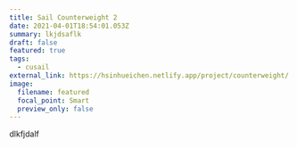 ```yaml
---
title: Sail Counterweight 2
date: 2021-04-01T18:54:01.053Z
summary: lkjdsaflk
draft: false
featured: true
tags:
  - cusail
external_link: https://hsinhueichen.netlify.app/project/counterweight/
image:
  filename: featured
  focal_point: Smart
  preview_only: false
---
```

dlkfjdalf